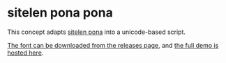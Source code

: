 # sitelen pona pona

This concept adapts [sitelen pona](http://tokipona.net/tp/janpije/hieroglyphs.php) into a unicode-based script.

[The font can be downloaded from the releases page](https://github.com/jackhumbert/sitelen-pona-pona/releases), and [the full demo is hosted here](https://jackhumbert.github.io/sitelen-pona-pona/).

